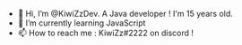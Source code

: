- 👋 Hi, I’m @KiwiZzDev. A Java developer ! I'm 15 years old.
- 🌱 I’m currently learning JavaScript
- 📫 How to reach me : KiwiZz#2222 on discord !
